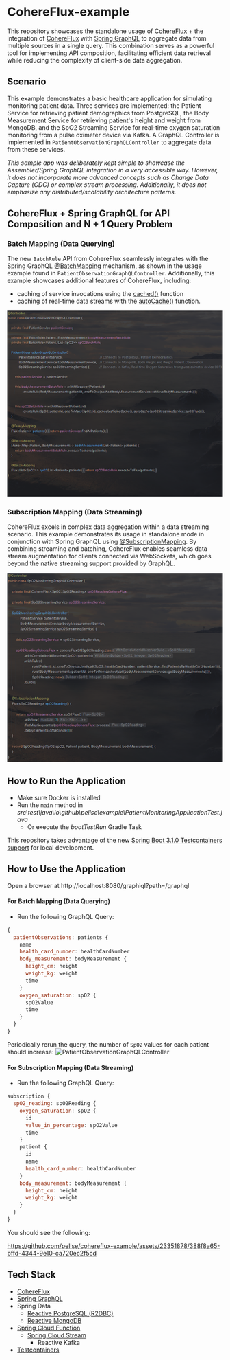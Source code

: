 # CohereFlux-example

This repository showcases the standalone usage of [CohereFlux](https://github.com/pellse/Assembler) + the integration of [CohereFlux](https://github.com/pellse/Assembler) with [Spring GraphQL](https://spring.io/projects/spring-graphql) to aggregate data from multiple sources in a single query. This combination serves as a powerful tool for implementing API composition, facilitating efficient data retrieval while reducing the complexity of client-side data aggregation.

## Scenario
This example demonstrates a basic healthcare application for simulating monitoring patient data. Three services are implemented: the Patient Service for retrieving patient demographics from PostgreSQL, the Body Measurement Service for retrieving patient's height and weight from MongoDB, and the SpO2 Streaming Service for real-time oxygen saturation monitoring from a pulse oximeter device via Kafka. A GraphQL Controller is implemented in `PatientObservationGraphQLController` to aggregate data from these services.

*This sample app was deliberately kept simple to showcase the Assembler/Spring GraphQL integration in a very accessible way. However, it does not incorporate more advanced concepts such as Change Data Capture (CDC) or complex stream processing. Additionally, it does not emphasize any distributed/scalability architecture patterns.*

## CohereFlux + Spring GraphQL for API Composition and N + 1 Query Problem

### Batch Mapping (Data Querying)
The new `BatchRule` API from CohereFlux seamlessly integrates with the Spring GraphQL [@BatchMapping](https://docs.spring.io/spring-graphql/docs/current/reference/html/#controllers.batch-mapping) mechanism, as shown in the usage example found in `PatientObservationGraphQLController`. Additionally, this example showcases additional features of CohereFlux, including:
- caching of service invocations using the [cached()](https://github.com/pellse/assembler#reactive-caching) function
- caching of real-time data streams with the [autoCache()](https://github.com/pellse/assembler#auto-caching) function.

![CohereFlux](./images/PatientObservationGraphQLController.png)

### Subscription Mapping (Data Streaming)
CohereFlux excels in complex data aggregation within a data streaming scenario. This example demonstrates its usage in standalone mode in conjunction with Spring GraphQL using [@SubscriptionMapping](https://docs.spring.io/spring-graphql/docs/current/reference/html/#controllers.schema-mapping). By combining streaming and batching, CohereFlux enables seamless data stream augmentation for clients connected via WebSockets, which goes beyond the native streaming support provided by GraphQL.

![CohereFlux](./images/SpO2MonitoringGraphQLController.png)

## How to Run the Application
- Make sure Docker is installed
- Run the `main` method in *src\test\java\io\github\pellse\example\PatientMonitoringApplicationTest.java*
  - Or execute the *bootTestRun* Gradle Task

This repository takes advantage of the new [Spring Boot 3.1.0 Testcontainers support](https://www.atomicjar.com/2023/05/spring-boot-3-1-0-testcontainers-for-testing-and-local-development/) for local development.

## How to Use the Application
Open a browser at http://localhost:8080/graphiql?path=/graphql

#### For Batch Mapping (Data Querying)
- Run the following GraphQL Query:
```js
{
  patientObservations: patients {
    name
    health_card_number: healthCardNumber
    body_measurement: bodyMeasurement {
      height_cm: height
      weight_kg: weight
      time
    }
    oxygen_saturation: spO2 {
      spO2Value
      time
    }
  }
}
```
Periodically rerun the query, the number of `SpO2` values for each patient should increase:
![PatientObservationGraphQLController](https://github.com/pellse/cohereflux-example/assets/23351878/43051d61-76e8-4c5a-9209-f629c8955cb2)

#### For Subscription Mapping (Data Streaming)
- Run the following GraphQL Query:
```js
subscription {
  spO2_reading: spO2Reading {
    oxygen_saturation: spO2 {
      id
      value_in_percentage: spO2Value
      time
    }
    patient {
      id
      name
      health_card_number: healthCardNumber
    }
    body_measurement: bodyMeasurement {
      height_cm: height
      weight_kg: weight
    }
  }
}
```
You should see the following:

https://github.com/pellse/cohereflux-example/assets/23351878/388f8a65-bffd-4344-9e10-ca720ec2f5cd

## Tech Stack
- [CohereFlux](https://github.com/pellse/cohereflux)
- [Spring GraphQL](https://spring.io/projects/spring-graphql)
- Spring Data
  - [Reactive PostgreSQL (R2DBC)](https://spring.io/projects/spring-data-r2dbc)
  - [Reactive MongoDB](https://spring.io/projects/spring-data-r2dbc)
- [Spring Cloud Function](https://spring.io/projects/spring-cloud-function)
  - [Spring Cloud Stream](https://spring.io/projects/spring-cloud-stream)
    - Reactive Kafka
- [Testcontainers](https://www.testcontainers.org/)
